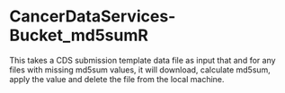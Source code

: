 # CancerDataServices-Bucket_md5sumR
This takes a CDS submission template data file as input that and for any files with missing md5sum values, it will download, calculate md5sum, apply the value and delete the file from the local machine.
